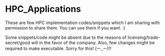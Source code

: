 # HPC_Applications
These are few HPC implementation codes/snippets which I am sharing with permission to share them. You can use them if you want. :)

Some snippets/code might be absent due to the reasons of licensing/trade-secret/good will in the favor of the company. Also, few changes might be required to make executable. Sorry for this! 
(ー_ー)!!
